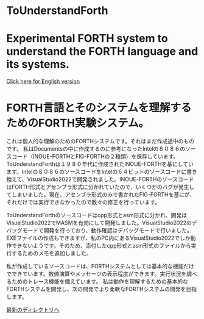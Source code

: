 # ToUnderstandForth  
# Experimental FORTH system to understand the FORTH language and its systems.  
[ Click here for English version](README_ENG.md)   
  
# FORTH言語とそのシステムを理解するためのFORTH実験システム。  
これは個人的な理解のためのFORTHシステムです。それはまだ作成途中のものです。
私はDocumentsの中に作成するのに参考になったIntelの８０８６のソースコード（INOUE-FORTHとFIG-FORTHの２種類）を保存しています。ToUnderstandForthは１９８０年代に作成されたINOUE-FORTHを基にしています。Intelの８０８６のソースコードをIntelの６４ビットのソースコードに書き換えて、VisualStudio2022で開発されました。INOUE-FORTHのソースコードはFORTH形式とアセンブラ形式に分かれていたので、いくつかのバグが発生してしまいました。現在、アセンブラ形式のみで書かれたFIG-FORTHを基にが、それだけでは実行できなかったので数々の修正を行っています。

ToUnderstandForthのソースコードはcpp形式とasm形式に分かれ、開発はVisualStudio2022でMASMを有効にして開発しました。VisualStudio2022のデバッグモードで開発を行っており、動作確認はデバッグモードで行いました。EXEファイルの作成もできますが、私のPC内にあるVisualStudio2022でしか動作できないようです。そのため、添付したcpp形式とasm形式のファイルから実行するためのメモを追加しました。

私が作成しているソースコードは、FORTHシステムとしては基本的な機能だけでできています。数値演算やメッセージの表示程度ができます。実行状況を調べるためのトレース機能を備えています。
私は動作を理解するための基本的なFORTHシステムを開発し、次の開発でより柔軟なFORTHシステムの開発を目指します。  

[最新のディレクトリへ ](./JPN/Documents/03-02_v0.21.01_JPN)      
